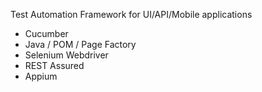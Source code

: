 Test Automation Framework for UI/API/Mobile applications

 - Cucumber
 - Java / POM / Page Factory
 - Selenium Webdriver
 - REST Assured
 - Appium